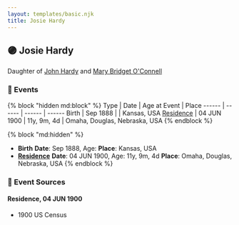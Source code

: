 ```yaml
---
layout: templates/basic.njk
title: Josie Hardy
---
```

## 🟣 Josie Hardy

Daughter of [John Hardy](/people/5/56182816) and [Mary Bridget O'Connell](/people/4/47047024)

### 📆 Events

{% block "hidden md:block" %}
Type | Date | Age at Event | Place
------ | ------ | ------ | ------
Birth | Sep 1888 |  | Kansas, USA
[Residence](#event-event-0) | 04 JUN 1900 | 11y, 9m, 4d | Omaha, Douglas, Nebraska, USA
{% endblock %}

{% block "md:hidden" %}
- **Birth**
**Date**: Sep 1888, Age:
**Place**: Kansas, USA
- **[Residence](#event-event-0)**
**Date**: 04 JUN 1900, Age: 11y, 9m, 4d
**Place**: Omaha, Douglas, Nebraska, USA
{% endblock %}

### 📰 Event Sources

#### <a id="event-event-0"></a> Residence, 04 JUN 1900
* 1900 US Census

